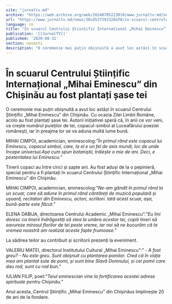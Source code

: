 ```yaml
---
site: "jurnaltv.md"
archive: "https://web.archive.org/web/20240705223010/www.jurnaltv.md/news/38cd537292328af0/in-scuarul-centrului-stiintific-"
url: "https://www.jurnaltv.md/news/38cd537292328af0/in-scuarul-centrului-stiintific-"
language: ro
title: "În scuarul Centrului Științific Internațional „Mihai Eminescu” din Chișinău au fost plantați șase tei"
publication: '[[JurnalTV]]'
published: '2020-08-31'
section: novosti
description: "O ceremonie mai puțin obișnuită a avut loc astăzi în scuarul Centrului Științific „Mihai Eminescu” din Chișinău. Cu ocazia Zilei Limbii Române, acolo au fost plantați șase tei. Autorii inițiativei speră că, în anii ce vor veni, va crește numărul puieților de tei, copacul-simbol al Luceafărului poeziei românești, iar în preajma lor se va aduna multă lume bună."
---
```


# În scuarul Centrului Științific Internațional „Mihai Eminescu” din Chișinău au fost plantați șase tei

O ceremonie mai puțin obișnuită a avut loc astăzi în scuarul Centrului Științific „Mihai Eminescu” din Chișinău. Cu ocazia Zilei Limbii Române, acolo au fost plantați șase tei. Autorii inițiativei speră că, în anii ce vor veni, va crește numărul puieților de tei, copacul-simbol al Luceafărului poeziei românești, iar în preajma lor se va aduna multă lume bună.

MIHAI CIMPOI, academician, eminescolog:*"În primul rând este copacul lui Eminescu, copacul simbol, care, la el e un fel de axis mundi, loc de unde începe universul.Așa cum spun botaniștii, trăiește o mie de ani. Deci, e posteritatea lui Eminescu."*

Tinerii copaci au între cinci și șapte ani. Au fost aduși de la o pepinieră, special pentru a fi plantați în scuarul Centrului Științific Internațional „Mihai Eminescu” din Chișinău.

MIHAI CIMPOI, academician, eminescolog:*"Ne-am gândit în primul rând la un scuar, care să adune în primul rând cântăreți de muzică populară și ușoară, recitatori din Eminescu, actori, scriitori. Iată acest scuar, așa, bună-parte este făcut."*

ELENA DABIJA, directoarea Centrului Academic „Mihai Eminescu”:*"Eu îmi doresc ca tinerii îndrăgostiți să stea la umbra acestor tei, copiii tineri să savureze mirosul florilor de tei peste vreme, iar noi să ne bucurăm că la vremea noastră am realizat aceste fapte frumoase."*

La sădirea teilor au contribuit și scriitorii prezenți la eveniment.

VALERIU MATEI, directorul Institutului Cultural „Mihai Eminescu”:*" - A fost greu? - Nu este greu. Sunt obișnuit cu plantarea pomilor. Cred că în viața mea am plantat sute de pomi, și sunt bine Slavă Domnului, și cei pomii care dau rod, sunt cu rod bun."*

IULIAN FILIP, poet:*"Teiul eminescian vine la fortificarea acestei adrese spirituale pentru Chișinău."*

Anul acesta, Centrul Științific „Mihai Eminescu” din Chișinăus împlinește 20 de ani de la fondare.